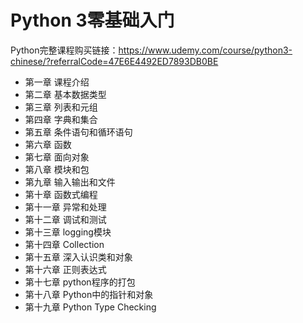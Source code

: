 # Python 3零基础入门

Python完整课程购买链接：https://www.udemy.com/course/python3-chinese/?referralCode=47E6E4492ED7893DB0BE

* 第一章 课程介绍
* 第二章 基本数据类型
* 第三章 列表和元组
* 第四章 字典和集合
* 第五章 条件语句和循环语句
* 第六章 函数
* 第七章 面向对象
* 第八章 模块和包
* 第九章 输入输出和文件
* 第十章 函数式编程
* 第十一章 异常和处理
* 第十二章 调试和测试
* 第十三章 logging模块
* 第十四章 Collection
* 第十五章 深入认识类和对象
* 第十六章 正则表达式
* 第十七章 python程序的打包
* 第十八章 Python中的指针和对象
* 第十九章 Python Type Checking
